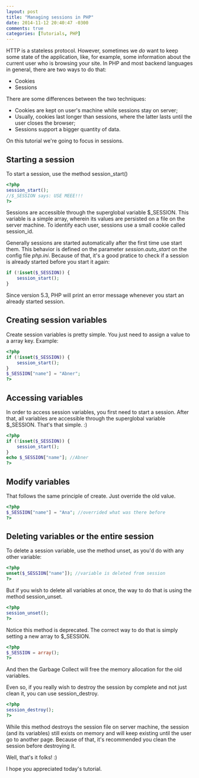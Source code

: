 ```yaml
---
layout: post
title: "Managing sessions in PHP"
date: 2014-11-12 20:40:47 -0300
comments: true
categories: [Tutorials, PHP]
---
```

HTTP is a stateless protocol. However, sometimes we *do* want to keep some state of the application, like, for example, some information about the current user who is browsing your site. In PHP and most backend languages in general, there are two ways to do that:

- Cookies
- Sessions

There are some differences between the two techniques:

<!-- more -->
- Cookies are kept on user's machine while sessions stay on server;
- Usually, cookies last longer than sessions, where the latter lasts until the user closes the browser;
- Sessions support a bigger quantity of data.

On this tutorial we're going to focus in sessions.

## Starting a session
To start a session, use the method session_start()

``` PHP
<?php
session_start();
//$_SESSION says: USE MEEE!!!
?>
```

Sessions are accessible through the superglobal variable $_SESSION. This variable is a simple array, wherein its values are persisted on a file on the server machine. To identify each user, sessions use a small cookie called session_id. 

Generally sessions are started automatically after the first time use start them. This behavior is defined on the parameter *session.auto_start* on the config file *php.ini*. Because of that, it's a good pratice to check if a session is already started before you start it again:

``` PHP
if (!isset($_SESSION)) {
	session_start();
}
```

Since version 5.3, PHP will print an error message whenever you start an already started session.

## Creating session variables
Create session variables is pretty simple. You just need to assign a value to a array key. Example:

``` PHP
<?php
if (!isset($_SESSION)) {
	session_start();
}
$_SESSION["name"] = "Abner";
?>
```

## Accessing variables
In order to access session variables, you first need to start a session. After that, all variables are accessible through the superglobal variable $_SESSION. That's that simple. :)

``` PHP
<?php
if (!isset($_SESSION)) {
	session_start();
}
echo $_SESSION["name"]; //Abner
?>
```

## Modify variables
That follows the same principle of create. Just override the old value.

``` PHP
<?php
$_SESSION["name"] = "Ana"; //overrided what was there before
?>
```

## Deleting variables or the entire session
To delete a session variable, use the method unset, as you'd do with any other variable:

``` PHP
<?php
unset($_SESSION["name"]); //variable is deleted from session
?>
```

But if you wish to delete all variables at once, the way to do that is using the method session_unset.

``` PHP
<?php
session_unset();
?>
``` 

Notice this method is deprecated. The correct way to do that is simply setting a new array to $_SESSION.

``` PHP
<?php
$_SESSION = array();
?> 
```

And then the Garbage Collect will free the memory allocation for the old variables.

Even so, if you really wish to destroy the session by complete and not just clean it, you can use session_destroy.

``` PHP
<?php
session_destroy();
?>
```

While this method destroys the session file on server machine, the session (and its variables) still exists on memory and will keep existing until the user go to another page. Because of that, it's recommended you clean the session before destroying it.



Well, that's it folks! :)

I hope you appreciated today's tutorial. 
